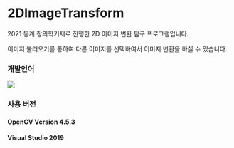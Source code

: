 # 2DImageTransform
2021 동계 창의학기제로 진행한 2D 이미지 변환 탐구 프로그램입니다.

이미지 불러오기를 통하여 다른 이미지를 선택하여서 이미지 변환을 하실 수 있습니다.

### 개발언어 <br />
<img src="https://img.shields.io/badge/C++-00599C?style=flat-square&logo=C%2B%2B&logoColor=white"/></a>
<br />
### 사용 버전 <br />
#### OpenCV Version 4.5.3 <br />
#### Visual Studio 2019 <br />
